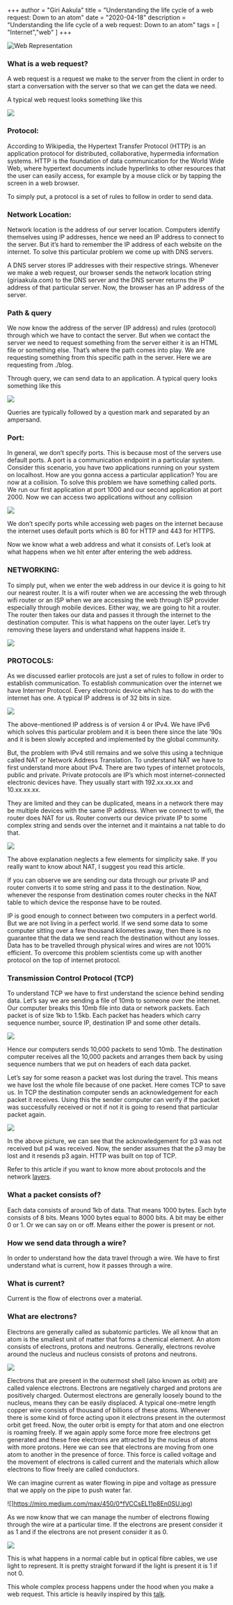 +++
author = "Giri Aakula"
title = "Understanding the life cycle of a web request: Down to an atom"
date = "2020-04-18"
description = "Understanding the life cycle of a web request: Down to an atom"
tags = [
    "Internet","web"
]
+++

![Web Representation](https://miro.medium.com/max/1400/0*sU6bmDcUCiU7eN1E)

### What is a web request?

A web request is a request we make to the server from the client in order to start a conversation with the server so that we can get the data we need.

A typical web request looks something like this

![](https://miro.medium.com/max/640/1*HO1iIBthDMscGUH0FqhNKg.png)

### Protocol:

According to Wikipedia, the Hypertext Transfer Protocol (HTTP) is an application protocol for distributed, collaborative, hypermedia information systems. HTTP is the foundation of data communication for the World Wide Web, where hypertext documents include hyperlinks to other resources that the user can easily access, for example by a mouse click or by tapping the screen in a web browser.

To simply put, a protocol is a set of rules to follow in order to send data.

### Network Location:

Network location is the address of our server location. Computers identify themselves using IP addresses, hence we need an IP address to connect to the server. But it’s hard to remember the IP address of each website on the internet. To solve this particular problem we come up with DNS servers.

A DNS server stores IP addresses with their respective strings. Whenever we make a web request, our browser sends the network location string (giriaakula.com) to the DNS server and the DNS server returns the IP address of that particular server. Now, the browser has an IP address of the server.

### Path & query

We now know the address of the server (IP address) and rules (protocol) through which we have to contact the server. But when we contact the server we need to request something from the server either it is an HTML file or something else. That’s where the path comes into play. We are requesting something from this specific path in the server. Here we are requesting from ./blog.

Through query, we can send data to an application. A typical query looks something like this

![](https://miro.medium.com/max/700/1*UBcCWMBwtUNO8NSBioB3-A.png)

Queries are typically followed by a question mark and separated by an ampersand.

### Port:

In general, we don’t specify ports. This is because most of the servers use default ports. A port is a communication endpoint in a particular system. Consider this scenario, you have two applications running on your system on localhost. How are you gonna access a particular application? You are now at a collision. To solve this problem we have something called ports. We run our first application at port 1000 and our second application at port 2000. Now we can access two applications without any collision

![](https://miro.medium.com/max/661/1*D29PVM5xPaOPOiP2N6BgqQ.png)

We don’t specify ports while accessing web pages on the internet because the internet uses default ports which is 80 for HTTP and 443 for HTTPS.

Now we know what a web address and what it consists of. Let’s look at what happens when we hit enter after entering the web address.

### NETWORKING:

To simply put, when we enter the web address in our device it is going to hit our nearest router. It is a wifi router when we are accessing the web through wifi router or an ISP when we are accessing the web through ISP provider especially through mobile devices. Either way, we are going to hit a router. The router then takes our data and passes it through the internet to the destination computer. This is what happens on the outer layer. Let’s try removing these layers and understand what happens inside it.

![](https://miro.medium.com/max/552/1*y094MjVlGqZ1c3COT55k1A.png)

### PROTOCOLS:

As we discussed earlier protocols are just a set of rules to follow in order to establish communication. To establish communication over the internet we have Interner Protocol. Every electronic device which has to do with the internet has one. A typical IP address is of 32 bits in size.

![](https://miro.medium.com/max/453/1*xMO6PMftU87BYNouSof0xA.png)

The above-mentioned IP address is of version 4 or IPv4. We have IPv6 which solves this particular problem and it is been there since the late ’90s and it is been slowly accepted and implemented by the global community.

But, the problem with IPv4 still remains and we solve this using a technique called NAT or Network Address Translation. To understand NAT we have to first understand more about IPv4. There are two types of internet protocols, public and private. Private protocols are IP’s which most internet-connected electronic devices have. They usually start with 192.xx.xx.xx and 10.xx.xx.xx.

They are limited and they can be duplicated, means in a network there may be multiple devices with the same IP address. When we connect to wifi, the router does NAT for us. Router converts our device private IP to some complex string and sends over the internet and it maintains a nat table to do that.

![](https://miro.medium.com/max/700/1*GpTcCvvLdj4iINsPxihvZA.png)

The above explanation neglects a few elements for simplicity sake. If you really want to know about NAT, I suggest you read this article.

If you can observe we are sending our data through our private IP and router converts it to some string and pass it to the destination. Now, whenever the response from destination comes router checks in the NAT table to which device the response have to be routed.

IP is good enough to connect between two computers in a perfect world. But we are not living in a perfect world. If we send some data to some computer sitting over a few thousand kilometres away, then there is no guarantee that the data we send reach the destination without any losses. Data has to be travelled through physical wires and wires are not 100% efficient. To overcome this problem scientists come up with another protocol on the top of internet protocol.

### Transmission Control Protocol (TCP)

To understand TCP we have to first understand the science behind sending data. Let’s say we are sending a file of 10mb to someone over the internet. Our computer breaks this 10mb file into data or network packets. Each packet is of size 1kb to 1.5kb. Each packet has headers which carry sequence number, source IP, destination IP and some other details.

![](https://miro.medium.com/max/395/1*pP6lecrKl1n07MssIqxhdQ.png)

Hence our computers sends 10,000 packets to send 10mb. The destination computer receives all the 10,000 packets and arranges them back by using sequence numbers that we put on headers of each data packet.

Let’s say for some reason a packet was lost during the travel. This means we have lost the whole file because of one packet. Here comes TCP to save us. In TCP the destination computer sends an acknowledgement for each packet it receives. Using this the sender computer can verify if the packet was successfully received or not if not it is going to resend that particular packet again.

![](https://miro.medium.com/max/666/1*KlVNQpR_yO0zdB8qmw87SQ.png)

In the above picture, we can see that the acknowledgement for p3 was not received but p4 was received. Now, the sender assumes that the p3 may be lost and it resends p3 again. HTTP was built on top of TCP.

Refer to this article if you want to know more about protocols and the network [layers](https://www.webopedia.com/quick_ref/OSI_Layers.asp).

### What a packet consists of?

Each data consists of around 1kb of data. That means 1000 bytes. Each byte consists of 8 bits. Means 1000 bytes equal to 8000 bits. A bit may be either 0 or 1. Or we can say on or off. Means either the power is present or not.

### How we send data through a wire?

In order to understand how the data travel through a wire. We have to first understand what is current, how it passes through a wire.

### What is current?

Current is the flow of electrons over a material.

### What are electrons?

Electrons are generally called as subatomic particles. We all know that an atom is the smallest unit of matter that forms a chemical element. An atom consists of electrons, protons and neutrons. Generally, electrons revolve around the nucleus and nucleus consists of protons and neutrons.

![](https://miro.medium.com/max/428/1*2yG1w1XuIB3kPJYcxHR5Vw.png)

Electrons that are present in the outermost shell (also known as orbit) are called valence electrons. Electrons are negatively charged and protons are positively charged. Outermost electrons are generally loosely bound to the nucleus, means they can be easily displaced. A typical one-metre length copper wire consists of thousand of billions of these atoms. Whenever there is some kind of force acting upon it electrons present in the outermost orbit get freed. Now, the outer orbit is empty for that atom and one electron is roaming freely. If we again apply some force more free electrons get generated and these free electrons are attracted by the nucleus of atoms with more protons. Here we can see that electrons are moving from one atom to another in the presence of force. This force is called voltage and the movement of electrons is called current and the materials which allow electrons to flow freely are called conductors.

We can imagine current as water flowing in pipe and voltage as pressure that we apply on the pipe to push water far.

![]https://miro.medium.com/max/450/0*fVCCsEL11p8En0SU.jpg)

As we now know that we can manage the number of electrons flowing through the wire at a particular time. If the electrons are present consider it as 1 and if the electrons are not present consider it as 0.

![](https://miro.medium.com/max/700/1*ZcWznzUIFeyr8PTWebfMBA.png)

This is what happens in a normal cable but in optical fibre cables, we use light to represent. It is pretty straight forward if the light is present it is 1 if not 0.

This whole complex process happens under the hood when you make a web request. This article is heavily inspired by this [talk](https://youtu.be/LMLULve1ip8).